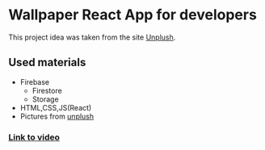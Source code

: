 # Wallpaper React App for developers

This project idea was taken from the site [Unplush](https://unsplash.com/).

## Used materials
* Firebase
    * Firestore
    * Storage
* HTML,CSS,JS(React)
* Pictures from [unplush](https://unsplash.com/)      
### [Link to video](https://www.youtube.com/watch?v=M1jtgSYxtQY)
